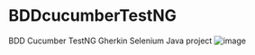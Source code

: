 # BDDcucumberTestNG
BDD Cucumber TestNG Gherkin Selenium Java project 
![image](https://github.com/agurnani1/BDDcucumberTestNG/assets/128670416/f0804e6c-337a-4027-aa3a-11f5f7a3b1df)

